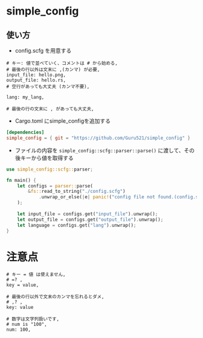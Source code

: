# simple_config
## 使い方
* config.scfg を用意する

```
# キー: 値で並べていく、コメントは # から始める,
# 最後の行以外は文末に ,(カンマ) が必要,
input_file: hello.png,
output_file: hello.rs,
# 空行があっても大丈夫 (カンマ不要),

lang: my_lang,

# 最後の行の文末に , があっても大丈夫,
```

* Cargo.toml にsimple_configを追加する

``` toml
[dependencies]
simple_config = { git = "https://github.com/Guru521/simple_config" }
```

* ファイルの内容を <code>simple_config::scfg::parser::parse()</code> に渡して、その後キーから値を取得する
``` rust
use simple_config::scfg::parser;

fn main() {
    let configs = parser::parse(
        &fs::read_to_string("./config.scfg")
            .unwrap_or_else(|e| panic!("config file not found.(config.scfg)\n{}", e)),
    );
    
    let input_file = configs.get("input_file").unwrap();
    let output_file = configs.get("output_file").unwrap();
    let language = configs.get("lang").unwrap();
}
```

# 注意点
```
# キー = 値 は使えません,
# =? ,
key = value,

# 最後の行以外で文末のカンマを忘れるとダメ,
# ,? ,
key: value

# 数字は文字列扱いです,
# num is "100",
num: 100,
```
